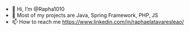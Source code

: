 - 👋 Hi, I’m @Rapha1010
- 👀 Most of my projects are Java, Spring Framework, PHP, JS
- 📫 How to reach me https://www.linkedin.com/in/raphaelatavaresleao/

<!---
Rapha1010/Rapha1010 is a ✨ special ✨ repository because its `README.md` (this file) appears on your GitHub profile.
You can click the Preview link to take a look at your changes.
--->



